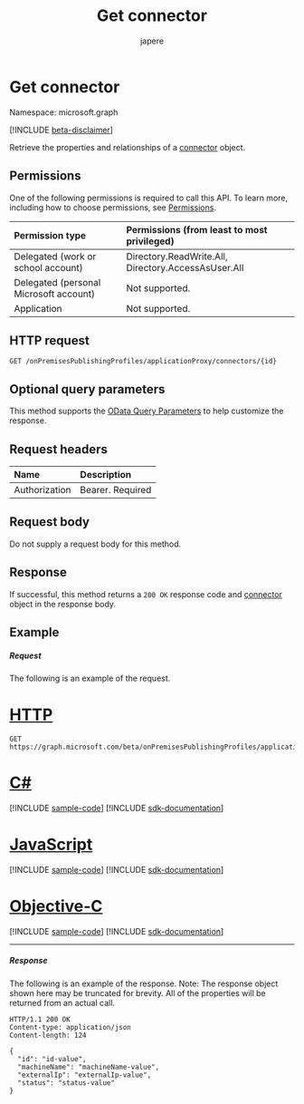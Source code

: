 ﻿---
title: "Get connector"
description: "Retrieve the properties of a connector object."
localization_priority: Normal
author: "japere"
ms.prod: "microsoft-identity-platform"
doc_type: "apiPageType"
---

# Get connector

Namespace: microsoft.graph

[!INCLUDE [beta-disclaimer](../../includes/beta-disclaimer.md)]

Retrieve the properties and relationships of a [connector](../resources/connector.md) object.

## Permissions

One of the following permissions is required to call this API. To learn more, including how to choose permissions, see [Permissions](/graph/permissions-reference).

| Permission type                        | Permissions (from least to most privileged)         |
| :------------------------------------- | :-------------------------------------------------- |
| Delegated (work or school account)     | Directory.ReadWrite.All, Directory.AccessAsUser.All |
| Delegated (personal Microsoft account) | Not supported.                                      |
| Application                            | Not supported.                                      |

## HTTP request

<!-- { "blockType": "ignored" } -->

```http
GET /onPremisesPublishingProfiles/applicationProxy/connectors/{id}
```

## Optional query parameters

This method supports the [OData Query Parameters](/graph/query-parameters) to help customize the response.

## Request headers

| Name          | Description      |
| :------------ | :--------------- |
| Authorization | Bearer. Required |

## Request body

Do not supply a request body for this method.

## Response

If successful, this method returns a `200 OK` response code and [connector](../resources/connector.md) object in the response body.

## Example

##### Request

The following is an example of the request.

# [HTTP](#tab/http)

<!-- {
  "blockType": "request",
  "name": "get_connector"
}-->

```msgraph-interactive
GET https://graph.microsoft.com/beta/onPremisesPublishingProfiles/applicationProxy/connectors/{id}
```

# [C#](#tab/csharp)

[!INCLUDE [sample-code](../includes/snippets/csharp/get-connector-csharp-snippets.md)]
[!INCLUDE [sdk-documentation](../includes/snippets/snippets-sdk-documentation-link.md)]

# [JavaScript](#tab/javascript)

[!INCLUDE [sample-code](../includes/snippets/javascript/get-connector-javascript-snippets.md)]
[!INCLUDE [sdk-documentation](../includes/snippets/snippets-sdk-documentation-link.md)]

# [Objective-C](#tab/objc)

[!INCLUDE [sample-code](../includes/snippets/objc/get-connector-objc-snippets.md)]
[!INCLUDE [sdk-documentation](../includes/snippets/snippets-sdk-documentation-link.md)]

---

##### Response

The following is an example of the response. Note: The response object shown here may be truncated for brevity. All of the properties will be returned from an actual call.

<!-- {
  "blockType": "response",
  "truncated": true,
  "@odata.type": "microsoft.graph.connector"
} -->

```http
HTTP/1.1 200 OK
Content-type: application/json
Content-length: 124

{
  "id": "id-value",
  "machineName": "machineName-value",
  "externalIp": "externalIp-value",
  "status": "status-value"
}
```

<!-- uuid: 8fcb5dbc-d5aa-4681-8e31-b001d5168d79
2015-10-25 14:57:30 UTC -->

<!--
{
  "type": "#page.annotation",
  "description": "Get connector",
  "keywords": "",
  "section": "documentation",
  "tocPath": "",
  "suppressions": []
}
-->
